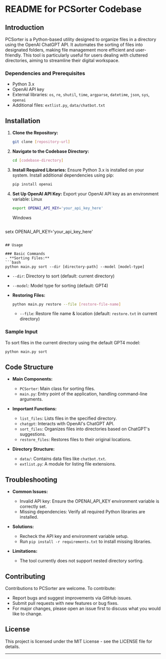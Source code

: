 # README for PCSorter Codebase

## Introduction

PCSorter is a Python-based utility designed to organize files in a directory using the OpenAI ChatGPT API. It automates the sorting of files into designated folders, making file management more efficient and user-friendly. This tool is particularly useful for users dealing with cluttered directories, aiming to streamline their digital workspace.

### Dependencies and Prerequisites
- Python 3.x
- OpenAI API key
- External libraries: `os`, `re`, `shutil`, `time`, `argparse`, `datetime`, `json`, `sys`, `openai`
- Additional files: `extlist.py`, `data/chatbot.txt`

## Installation

1. **Clone the Repository:**
   ```bash
   git clone [repository-url]
   ```

2. **Navigate to the Codebase Directory:**
   ```bash
   cd [codebase-directory]
   ```

3. **Install Required Libraries:**
   Ensure Python 3.x is installed on your system. Install additional dependencies using pip:
   ```bash
   pip install openai
   ```

4. **Set Up OpenAI API Key:**
   Export your OpenAI API key as an environment variable:
   Linux
   ```bash
   export OPENAI_API_KEY='your_api_key_here'
   ```
   Windows
   ```bash
  setx OPENAI_API_KEY='your_api_key_here'
   ```

## Usage

### Basic Commands
- **Sorting Files:**
  ```bash
  python main.py sort --dir [directory-path] --model [model-type]
  ```
  - `--dir`: Directory to sort (default: current directory)
  - `--model`: Model type for sorting (default: GPT4)

- **Restoring Files:**
  ```bash
  python main.py restore --file [restore-file-name]
  ```
  - `--file`: Restore file name & location (default: `restore.txt` in current directory)

### Sample Input
To sort files in the current directory using the default GPT4 model:
```bash
python main.py sort
```

## Code Structure

- **Main Components:**
  - `PCSorter`: Main class for sorting files.
  - `main.py`: Entry point of the application, handling command-line arguments.

- **Important Functions:**
  - `list_files`: Lists files in the specified directory.
  - `chatgpt`: Interacts with OpenAI's ChatGPT API.
  - `sort_files`: Organizes files into directories based on ChatGPT's suggestions.
  - `restore_files`: Restores files to their original locations.

- **Directory Structure:**
  - `data/`: Contains data files like `chatbot.txt`.
  - `extlist.py`: A module for listing file extensions.

## Troubleshooting

- **Common Issues:**
  - Invalid API key: Ensure the OPENAI_API_KEY environment variable is correctly set.
  - Missing dependencies: Verify all required Python libraries are installed.

- **Solutions:**
  - Recheck the API key and environment variable setup.
  - Run `pip install -r requirements.txt` to install missing libraries.

- **Limitations:**
  - The tool currently does not support nested directory sorting.

## Contributing

Contributions to PCSorter are welcome. To contribute:
- Report bugs and suggest improvements via GitHub issues.
- Submit pull requests with new features or bug fixes.
- For major changes, please open an issue first to discuss what you would like to change.

## License

This project is licensed under the MIT License - see the LICENSE file for details.

---
